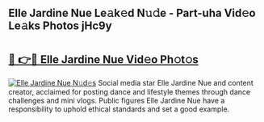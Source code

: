 ## Elle Jardine Nue Le𝚊k𝚎d N𝚞𝚍e - Part-uha Vid𝚎o Le𝚊ks Photos jHc9y

# <h2><a href="http://fb5gbbu.evod.top/?m=Elle+Jardine+Nue">🔗 👉🔴 Elle Jardine Nue Vid𝚎o Ph𝚘t𝚘s</a></h2>

[![Elle Jardine Nue N𝚞d𝚎s](https://i.imgur.com/8V9OHl7.gif)](http://fb5gbbu.evod.top/?m=Elle+Jardine+Nue)
Social media star Elle Jardine Nue and content creator, acclaimed for posting dance and lifestyle themes through dance challenges and mini vlogs. Public figures Elle Jardine Nue have a responsibility to uphold ethical standards and set a good example. 
